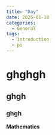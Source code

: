 ```yaml
---
title: "Day"
date: 2025-01-18
categories:
  - General
tags: 
  - introduction
  - pi 
---
```


# ghghgh





## ghgh

### ghgh

__Mathematics__
